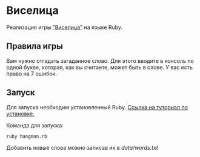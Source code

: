 # Виселица
Реализация игры ["Виселица"](https://ru.wikipedia.org/wiki/%D0%92%D0%B8%D1%81%D0%B5%D0%BB%D0%B8%D1%86%D0%B0_(%D0%B8%D0%B3%D1%80%D0%B0)) на языке Ruby.
## Правила игры
Вам нужно отгадать загаданное слово. Для этого вводите в консоль по одной букве, которая, как вы считаете, может быть в слове. У вас есть право на 7 ошибок.
## Запуск
Для запуска необходим установленный Ruby. [Ссылка на туториал по установке.](https://www.tutorialspoint.com/ruby-on-rails/rails-installation.htm)

Команда для запуска:
```
ruby hangman.rb
```
Добавить новые слова можно записав их в *data/words.txt*
